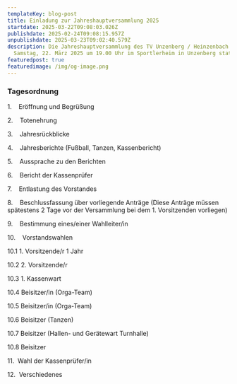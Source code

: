 ```yaml
---
templateKey: blog-post
title: Einladung zur Jahreshauptversammlung 2025
startdate: 2025-03-22T09:08:03.026Z
publishdate: 2025-02-24T09:08:15.957Z
unpublishdate: 2025-03-23T09:02:40.579Z
description: Die Jahreshauptversammlung des TV Unzenberg / Heinzenbach findet am
  Samstag, 22. März 2025 um 19.00 Uhr im Sportlerheim in Unzenberg statt.
featuredpost: true
featuredimage: /img/og-image.png
---
```

### Tagesordnung

1.    Eröffnung und Begrüßung

2.    Totenehrung

3.    Jahresrückblicke

4.    Jahresberichte (Fußball, Tanzen, Kassenbericht)

5.    Aussprache zu den Berichten

6.    Bericht der Kassenprüfer

7.    Entlastung des Vorstandes

8.    Beschlussfassung über vorliegende Anträge (Diese Anträge müssen spätestens 2 Tage vor  der Versammlung bei dem 1. Vorsitzenden vorliegen)

9.    Bestimmung eines/einer Wahlleiter/in

10.    Vorstandswahlen

10.1 1. Vorsitzende/r 1 Jahr

10.2 2. Vorsitzende/r

10.3 1. Kassenwart 

10.4 Beisitzer/in (Orga-Team) 

10.5 Beisitzer/in (Orga-Team) 

10.6 Beisitzer (Tanzen) 

10.7 Beisitzer (Hallen- und Gerätewart Turnhalle) 

10.8 Beisitzer 

11.  Wahl der Kassenprüfer/in

12.  Verschiedenes
